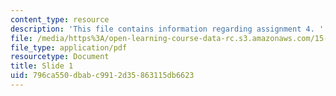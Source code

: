 ```yaml
---
content_type: resource
description: 'This file contains information regarding assignment 4. '
file: /media/https%3A/open-learning-course-data-rc.s3.amazonaws.com/15-783j-product-design-and-development-spring-2006/796ca550dbabc9912d35863115db6623_sample_assignm_4.pdf
file_type: application/pdf
resourcetype: Document
title: Slide 1
uid: 796ca550-dbab-c991-2d35-863115db6623
---
```

